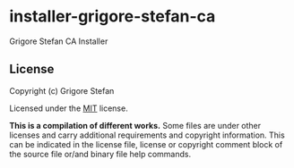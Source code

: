 # installer-grigore-stefan-ca
Grigore Stefan CA Installer

## License

Copyright (c) Grigore Stefan

Licensed under the [MIT](LICENSE) license.

**This is a compilation of different works.**
Some files are under other licenses and carry additional requirements and copyright information.
This can be indicated in the license file, license or copyright comment block of the source file or/and binary file help commands.

